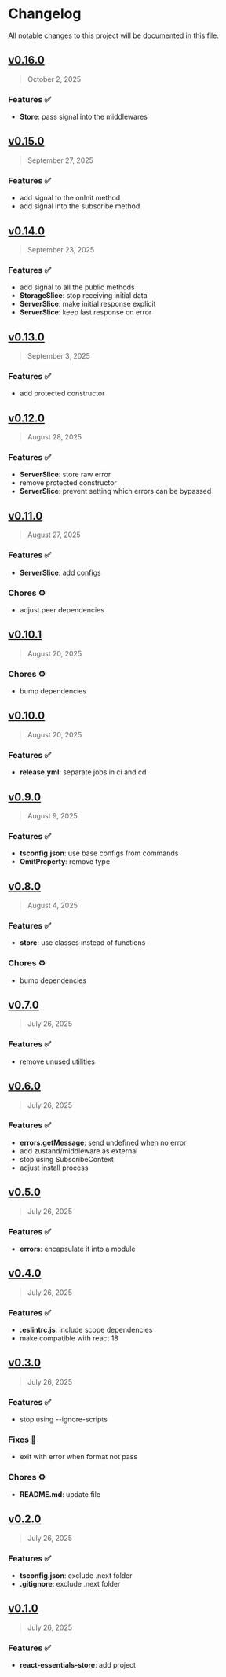 # Changelog

All notable changes to this project will be documented in this file.

## [v0.16.0](https://github.com/agusmgarcia/react-essentials/tree/@agusmgarcia/react-essentials-store@v0.16.0)

> October 2, 2025

### Features ✅

- **Store**: pass signal into the middlewares

## [v0.15.0](https://github.com/agusmgarcia/react-essentials/tree/@agusmgarcia/react-essentials-store@v0.15.0)

> September 27, 2025

### Features ✅

- add signal to the onInit method
- add signal into the subscribe method

## [v0.14.0](https://github.com/agusmgarcia/react-essentials/tree/@agusmgarcia/react-essentials-store@v0.14.0)

> September 23, 2025

### Features ✅

- add signal to all the public methods
- **StorageSlice**: stop receiving initial data
- **ServerSlice**: make initial response explicit
- **ServerSlice**: keep last response on error

## [v0.13.0](https://github.com/agusmgarcia/react-essentials/tree/@agusmgarcia/react-essentials-store@v0.13.0)

> September 3, 2025

### Features ✅

- add protected constructor

## [v0.12.0](https://github.com/agusmgarcia/react-essentials/tree/@agusmgarcia/react-essentials-store@v0.12.0)

> August 28, 2025

### Features ✅

- **ServerSlice**: store raw error
- remove protected constructor
- **ServerSlice**: prevent setting which errors can be bypassed

## [v0.11.0](https://github.com/agusmgarcia/react-essentials/tree/@agusmgarcia/react-essentials-store@v0.11.0)

> August 27, 2025

### Features ✅

- **ServerSlice**: add configs

### Chores ⚙️

- adjust peer dependencies

## [v0.10.1](https://github.com/agusmgarcia/react-essentials/tree/@agusmgarcia/react-essentials-store@v0.10.1)

> August 20, 2025

### Chores ⚙️

- bump dependencies

## [v0.10.0](https://github.com/agusmgarcia/react-essentials/tree/@agusmgarcia/react-essentials-store@v0.10.0)

> August 20, 2025

### Features ✅

- **release.yml**: separate jobs in ci and cd

## [v0.9.0](https://github.com/agusmgarcia/react-essentials/tree/@agusmgarcia/react-essentials-store@v0.9.0)

> August 9, 2025

### Features ✅

- **tsconfig.json**: use base configs from commands
- **OmitProperty**: remove type

## [v0.8.0](https://github.com/agusmgarcia/react-essentials/tree/@agusmgarcia/react-essentials-store@v0.8.0)

> August 4, 2025

### Features ✅

- **store**: use classes instead of functions

### Chores ⚙️

- bump dependencies

## [v0.7.0](https://github.com/agusmgarcia/react-essentials/tree/@agusmgarcia/react-essentials-store@v0.7.0)

> July 26, 2025

### Features ✅

- remove unused utilities

## [v0.6.0](https://github.com/agusmgarcia/react-essentials/tree/@agusmgarcia/react-essentials-store@v0.6.0)

> July 26, 2025

### Features ✅

- **errors.getMessage**: send undefined when no error
- add zustand/middleware as external
- stop using SubscribeContext
- adjust install process

## [v0.5.0](https://github.com/agusmgarcia/react-essentials/tree/@agusmgarcia/react-essentials-store@v0.5.0)

> July 26, 2025

### Features ✅

- **errors**: encapsulate it into a module

## [v0.4.0](https://github.com/agusmgarcia/react-essentials/tree/@agusmgarcia/react-essentials-store@v0.4.0)

> July 26, 2025

### Features ✅

- **.eslintrc.js**: include scope dependencies
- make compatible with react 18

## [v0.3.0](https://github.com/agusmgarcia/react-essentials/tree/@agusmgarcia/react-essentials-store@v0.3.0)

> July 26, 2025

### Features ✅

- stop using --ignore-scripts

### Fixes 🎯

- exit with error when format not pass

### Chores ⚙️

- **README.md**: update file

## [v0.2.0](https://github.com/agusmgarcia/react-essentials/tree/@agusmgarcia/react-essentials-store@v0.2.0)

> July 26, 2025

### Features ✅

- **tsconfig.json**: exclude .next folder
- **.gitignore**: exclude .next folder

## [v0.1.0](https://github.com/agusmgarcia/react-essentials/tree/@agusmgarcia/react-essentials-store@v0.1.0)

> July 26, 2025

### Features ✅

- **react-essentials-store**: add project

